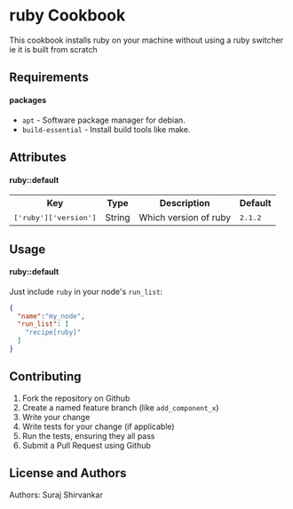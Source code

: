 ruby Cookbook
=============
This cookbook installs ruby on your machine without using a ruby switcher ie it is built from scratch

Requirements
------------

#### packages
- `apt` - Software package manager for debian.
-  `build-essential` - Install build tools like make.

Attributes
----------

#### ruby::default
<table>
  <tr>
    <th>Key</th>
    <th>Type</th>
    <th>Description</th>
    <th>Default</th>
  </tr>
  <tr>
    <td><tt>['ruby']['version']</tt></td>
    <td>String</td>
    <td>Which version of ruby</td>
    <td><tt>2.1.2</tt></td>
  </tr>
</table>

Usage
-----
#### ruby::default
Just include `ruby` in your node's `run_list`:

```json
{
  "name":"my_node",
  "run_list": [
    "recipe[ruby]"
  ]
}
```

Contributing
------------

1. Fork the repository on Github
2. Create a named feature branch (like `add_component_x`)
3. Write your change
4. Write tests for your change (if applicable)
5. Run the tests, ensuring they all pass
6. Submit a Pull Request using Github

License and Authors
-------------------
Authors: Suraj Shirvankar